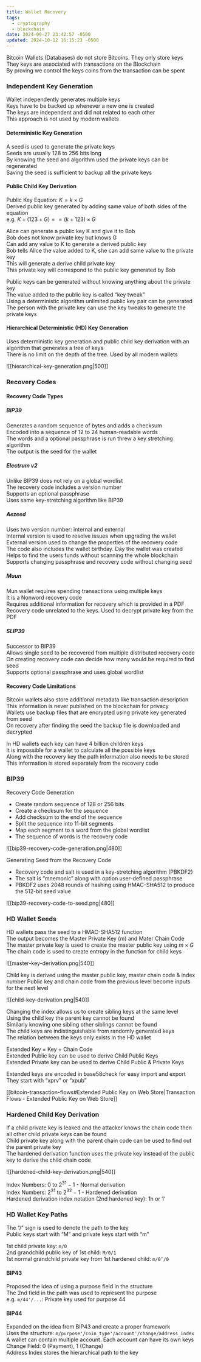 ```yaml
---
title: Wallet Recovery
tags:
  - cryptography
  - blockchain
date: 2024-09-27 23:42:57 -0500
updated: 2024-10-12 16:15:23 -0500
---
```


Bitcoin Wallets (Databases) do not store Bitcoins. They only store keys  
They keys are associated with transactions on the Blockchain  
By proving we control the keys coins from the transaction can be spent

### Independent Key Generation

Wallet independently generates multiple keys  
Keys have to be backed up whenever a new one is created  
The keys are independent and did not related to each other  
This approach is not used by modern wallets  

#### Deterministic Key Generation

A seed is used to generate the private keys  
Seeds are usually 128 to 256 bits long  
By knowing the seed and algorithm used the private keys can be regenerated  
Saving the seed is sufficient to backup all the private keys  

#### Public Child Key Derivation

Public Key Equation: $K = k \times G$  
Derived public key generated by adding same value of both sides of the equation  
e.g. $K + (123 + G) == (k + 123) \times G$  

Alice can generate a public key K and give it to Bob  
Bob does not know private key but knows G  
Can add any value to K to generate a derived public key  
Bob tells Alice the value added to K, she can add same value to the private key  
This will generate a derive child private key  
This private key will correspond to the public key generated by Bob

Public keys can be generated without knowing anything about the private key  
The value added to the public key is called “key tweak”  
Using a deterministic algorithm unlimited public key pair can be generated  
The person with the private key can use the key tweaks to generate the private keys

#### Hierarchical Deterministic (HD) Key Generation

Uses deterministic key generation and public child key derivation with an algorithm that generates a tree of keys  
There is no limit on the depth of the tree. Used by all modern wallets

![[hierarchical-key-generation.png|500]]

### Recovery Codes

#### Recovery Code Types

##### BIP39  
Generates a random sequence of bytes and adds a checksum  
Encoded into a sequence of 12 to 24 human-readable words  
The words and a optional passphrase is run threw a key stretching algorithm  
The output is the seed for the wallet  

##### Electrum v2
Unlike BIP39 does not rely on a global wordlist  
The recovery code includes a version number   
Supports an optional passphrase  
Uses same key-stretching algorithm like BIP39

##### Aezeed  
Uses two version number: internal and external  
Internal version is used to resolve issues when upgrading the wallet  
External version used to change the properties of the recovery code  
The code also includes the wallet birthday. Day the wallet was created  
Helps to find the users funds without scanning the whole blockchain  
Supports changing passphrase and recovery code without changing seed  

##### Muun
Mun wallet requires spending transactions using multiple keys  
It is a Nonword recovery code  
Requires additional information for recovery which is provided in a PDF  
Recovery code unrelated to the keys. Used to decrypt private key from the PDF

##### SLIP39  
Successor to BIP39  
Allows single seed to be recovered from multiple distributed recovery code  
On creating recovery code can decide how many would be required to find seed  
Supports optional passphrase and uses global wordlist  

#### Recovery Code Limitations

Bitcoin wallets also store additional metadata like transaction description  
This information is never published on the blockchain for privacy  
Wallets use backup files that are encrypted using private key generated from seed  
On recovery after finding the seed the backup file is downloaded and decrypted

In HD wallets each key can have 4 billion children keys  
It is impossible for a wallet to calculate all the possible keys  
Along with the recovery key the path information also needs to be stored  
This information is stored separately from the recovery code

### BIP39

Recovery Code Generation
- Create random sequence of 128 or 256 bits  
- Create a checksum for the sequence  
- Add checksum to the end of the sequence
- Split the sequence into 11-bit segments
- Map each segment to a word from the global wordlist
- The sequence of words is the recovery code

![[bip39-recovery-code-generation.png|480]]

Generating Seed from the Recovery Code
- Recovery code and salt is used in a key-stretching algorithm (PBKDF2)
- The salt is “mnemonic” along with option user-defined passphrase
- PBKDF2 uses 2048 rounds of hashing using HMAC-SHA512 to produce the 512-bit seed value

![[bip39-recovery-code-to-seed.png|480]]

### HD Wallet Seeds

HD wallets pass the seed to a HMAC-SHA512 function  
The output becomes the Master Private Key (m) and Mater Chain Code  
The master private key is used to create the master public key using $m \times G$  
The chain code is used to create entropy in the function for child keys

![[master-key-derivation.png|540]]

Child key is derived using the master public key, master chain code & index number
Public key and chain code from the previous level become inputs for the next level

![[child-key-derivation.png|540]]

Changing the index allows us to create sibling keys at the same level  
Using the child key the parent key cannot be found  
Similarly knowing one sibling other siblings cannot be found  
The child keys are indistinguishable from randomly generated keys  
The relation between the keys only exists in the HD wallet

Extended Key = Key + Chain Code  
Extended Public key can be used to derive Child Public Keys  
Extended Private key can be used to derive Child Public & Private Keys  

Extended keys are encoded in base58check for easy import and export  
They start with “xprv” or “xpub”  

[[bitcoin-transaction-flows#Extended Public Key on Web Store|Transaction Flows - Extended Public Key on Web Store]]

### Hardened Child Key Derivation

If a child private key is leaked and the attacker knows the chain code then all other child private keys can be found  
Child private key along with the parent chain code can be used to find out the parent private key  
The hardened derivation function uses the private key instead of the public key to derive the child chain code  

![[hardened-child-key-derivation.png|540]]

Index Numbers: 0 to $2^{31} - 1$ - Normal derivation  
Index Numbers: $2^{31}$ to $2^{32} - 1$ - Hardened derivation  
Hardened derivation index notation (2nd hardened key): 1h or 1’

### HD Wallet Key Paths

The “/” sign is used to denote the path to the key  
Public keys start with “M” and private keys start with “m”  

1st child private key: `m/0`  
2nd grandchild public key of 1st child: `M/0/1`  
1st normal grandchild private key from 1st hardened child: `m/0’/0`

#### BIP43
Proposed the idea of using a purpose field in the structure  
The 2nd field in the path was used to represent the purpose  
e.g. `m/44'/...`: Private key used for purpose 44  

#### BIP44
Expanded on the idea from BIP43 and create a proper framework  
Uses the structure: `m/purpose'/coin_type'/account'/change/address_index`  
A wallet can contain multiple account. Each account can have its own keys  
Change Field: 0 (Payment), 1 (Change)  
Address Index stores the hierarchical path to the key